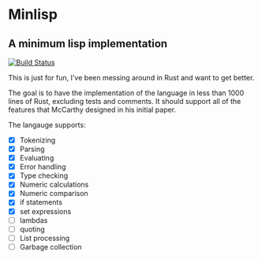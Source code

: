 # Minlisp
## A minimum lisp implementation

[![Build Status](https://travis-ci.com/hman523/minlisp.svg?branch=master)](https://travis-ci.com/hman523/minlisp)

This is just for fun, I've been messing around in Rust and want to get better.

The goal is to have the implementation of the language in less than 1000 lines of
Rust, excluding tests and comments. It should support all of the features that 
McCarthy designed in his initial paper.

The langauge supports:
- [x] Tokenizing
- [x] Parsing
- [x] Evaluating
- [x] Error handling
- [x] Type checking
- [x] Numeric calculations
- [x] Numeric comparison
- [x] if statements
- [x] set expressions
- [ ] lambdas
- [ ] quoting
- [ ] List processing
- [ ] Garbage collection
